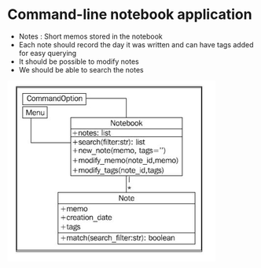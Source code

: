 
# Command-line notebook application

- Notes : Short memos stored in the notebook
- Each note should record the day it was written and can have tags added for easy querying
- It should be possible to modify notes
- We should be able to search the notes


<img src='notebook_.JPG'>
